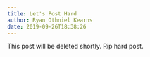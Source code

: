 ```yaml
---
title: Let's Post Hard
author: Ryan Othniel Kearns
date: 2019-09-26T18:38:26
---
```

This post will be deleted shortly. Rip hard post.
